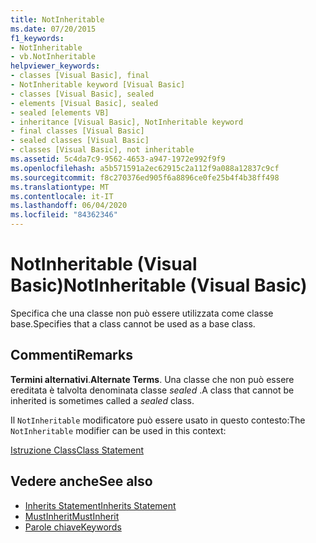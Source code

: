 ```yaml
---
title: NotInheritable
ms.date: 07/20/2015
f1_keywords:
- NotInheritable
- vb.NotInheritable
helpviewer_keywords:
- classes [Visual Basic], final
- NotInheritable keyword [Visual Basic]
- classes [Visual Basic], sealed
- elements [Visual Basic], sealed
- sealed [elements VB]
- inheritance [Visual Basic], NotInheritable keyword
- final classes [Visual Basic]
- sealed classes [Visual Basic]
- classes [Visual Basic], not inheritable
ms.assetid: 5c4da7c9-9562-4653-a947-1972e992f9f9
ms.openlocfilehash: a5b571591a2ec62915c2a112f9a088a12837c9cf
ms.sourcegitcommit: f8c270376ed905f6a8896ce0fe25b4f4b38ff498
ms.translationtype: MT
ms.contentlocale: it-IT
ms.lasthandoff: 06/04/2020
ms.locfileid: "84362346"
---
```

# <a name="notinheritable-visual-basic"></a><span data-ttu-id="a054f-102">NotInheritable (Visual Basic)</span><span class="sxs-lookup"><span data-stu-id="a054f-102">NotInheritable (Visual Basic)</span></span>
<span data-ttu-id="a054f-103">Specifica che una classe non può essere utilizzata come classe base.</span><span class="sxs-lookup"><span data-stu-id="a054f-103">Specifies that a class cannot be used as a base class.</span></span>  
  
## <a name="remarks"></a><span data-ttu-id="a054f-104">Commenti</span><span class="sxs-lookup"><span data-stu-id="a054f-104">Remarks</span></span>  
 <span data-ttu-id="a054f-105">**Termini alternativi**.</span><span class="sxs-lookup"><span data-stu-id="a054f-105">**Alternate Terms**.</span></span> <span data-ttu-id="a054f-106">Una classe che non può essere ereditata è talvolta denominata classe *sealed* .</span><span class="sxs-lookup"><span data-stu-id="a054f-106">A class that cannot be inherited is sometimes called a *sealed* class.</span></span>  
  
 <span data-ttu-id="a054f-107">Il `NotInheritable` modificatore può essere usato in questo contesto:</span><span class="sxs-lookup"><span data-stu-id="a054f-107">The `NotInheritable` modifier can be used in this context:</span></span>  
  
 [<span data-ttu-id="a054f-108">Istruzione Class</span><span class="sxs-lookup"><span data-stu-id="a054f-108">Class Statement</span></span>](../statements/class-statement.md)  
  
## <a name="see-also"></a><span data-ttu-id="a054f-109">Vedere anche</span><span class="sxs-lookup"><span data-stu-id="a054f-109">See also</span></span>

- [<span data-ttu-id="a054f-110">Inherits Statement</span><span class="sxs-lookup"><span data-stu-id="a054f-110">Inherits Statement</span></span>](../statements/inherits-statement.md)
- [<span data-ttu-id="a054f-111">MustInherit</span><span class="sxs-lookup"><span data-stu-id="a054f-111">MustInherit</span></span>](mustinherit.md)
- [<span data-ttu-id="a054f-112">Parole chiave</span><span class="sxs-lookup"><span data-stu-id="a054f-112">Keywords</span></span>](../keywords/index.md)
